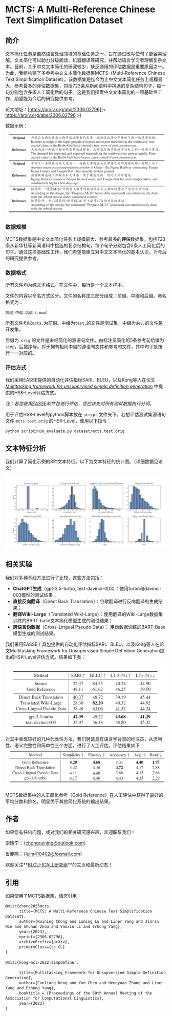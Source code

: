 # MCTS: A Multi-Reference Chinese Text Simplification Dataset

## 简介

文本简化任务是自然语言处理领域的基础任务之一，旨在通过改写使句子更容易理解。文本简化可以助力分级阅读、机器翻译等研究，并帮助语言学习者理解复杂文本。目前，关于中文文本简化的研究较少，缺乏通用的评估数据是重要原因之一。为此，我组构建了多参考中文文本简化数据集MCTS（Multi-Reference Chinese Text Simplification Dataset）。该数据集是迄今为止中文文本简化任务上规模最大、参考最多的评估数据集，包括723条从新闻语料中挑选的复杂结构句子，每一句分别包含多条人工简化后的句子。这是我们探索中文文本简化的一项基础性工作，期望能为今后的研究提供参考。

论文地址：[https://arxiv.org/abs/2306.02796](< https://arxiv.org/abs/2306.02796 >)

数据示例：
![alt 数据示例](./image/exp.png)

### 数据规模

MCTS数据集是中文文本简化任务上规模最大、参考最多的**评估**数据集，包括723条从新华社等新闻语料中挑选的复杂结构句，每个句子分别包含5条人工简化后的句子。通过这项基础性工作，我们希望能建立对中文文本简化的基本认识，为今后的研究提供参考。

### 数据格式

所有文件均为纯文本格式。在文件中，每行是一个文本样本。

文件的内容以命名方式区分。文件的名称由三部分组成：前缀、中缀和后缀。命名格式为：

```
前缀.中缀.后缀（.num）
```

所有文件均以``mcts.``为前缀。中缀为``test.``的文件是测试集，中缀为``dev.``的文件是开发集。

后缀为``.orig`` 的文件是未经简化的源语句文件。由标注员简化的5条参考句后缀为``simp``，后接序号。对于拥有相同中缀的源语句文件和参考句文件，其中句子是按行一一对应的。

### 评估方式

我们采用EASSE提供的自动化评估指标SARI、BLEU，以及Kong等人在论文[*Multitasking framework for unsupervised simple definition generation*](https://arxiv.org/abs/2203.12926) 中提供的HSK-Level评估方式。

*注：若您使用[EASSE](https://github.com/feralvam/easse)软件包进行评估，您应该先对所有测试数据执行分词。*

用于评估HSK-Level的python脚本放在 ``script`` 文件夹下。若想评估测试集源语句文件 ``mcts.test.orig`` 的HSK-Level，使用以下指令：

```sh
python script/HSK_evaluate.py dataset/mcts.test.orig
```

## 文本特征分析

我们计算了简化示例的8种文本特征。以下为文本特征的统计图。（详细数据见论文）

![alt 评测结果](./image/feature.png)

## 相关实验

我们对多种基线方法进行了比较，这些方法包括：

- **ChatGPT生成**（gpt-3.5-turbo, text-davinci-003）：使用turbo和davinci-003模型的测试结果；
- **直接反向翻译**（Direct Back Translation）：谷歌翻译进行反向翻译的生成结果；
- **翻译Wiki-Large**（Translated Wiki-Large）：使用翻译的Wiki-Large数据集训练的BART-base文本简化模型生成的测试结果；
- **跨语言伪数据**（Cross-Lingual Pseudo Data）： 用伪数据训练的BART-Base模型生成的测试结果。

我们采用EASSE工具包提供的自动化评估指标SARI、BLEU，以及Kong等人在论文Multitasking Framework for Unsupervised Simple Definition Generation提出的HSK-Level评估方式。结果如下表：

![alt 评测结果](./image/result1.png)

对其中表现较好的几种代表性方法，我们聘请具有语言学背景的标注员，从流利性、语义完整性和简单性三个方面，进行了人工评估。评估结果如下：
 ![alt 评测结果](./image/result2.png)

MCTS数据集中的人工简化参考（Gold Reference）在人工评估中获得了最好的平均分数和排名，明显优于其他简化系统的输出结果。


## 作者

如果您有任何问题，或对我们的相关研究感兴趣，欢迎联系我们！

崇瑞宁：（chongruining@outlook.com）

鲁鹿鸣：（lulm410402@foxmail.com）

欢迎关注**[BLCU-ICALL研究组](< https://blcuicall.org >)**的主页和最新动态！
 
## 引用

如果使用了MCTS数据集，请您引用：
```
@misc{chong2023mcts,
      title={MCTS: A Multi-Reference Chinese Text Simplification Dataset}, 
      author={Ruining Chong and Luming Lu and Liner Yang and Jinran Nie and Shuhan Zhou and Yaoxin Li and Erhong Yang},
      year={2023},
      eprint={2306.02796},
      archivePrefix={arXiv},
      primaryClass={cs.CL}
}

@misc{kong-acl-2022-simpdefiner,

      title={Multitasking Framework for Unsupversied Simple Definition Generation}, 
      author={Cunliang Kong and Yun Chen and Hengyuan Zhang and Liner Yang and Erhong Yang},
      booktitle = {Proceedings of the 60th Annual Meeting of the Association for Computational Linguistics},     
      year={2022}
}
```

